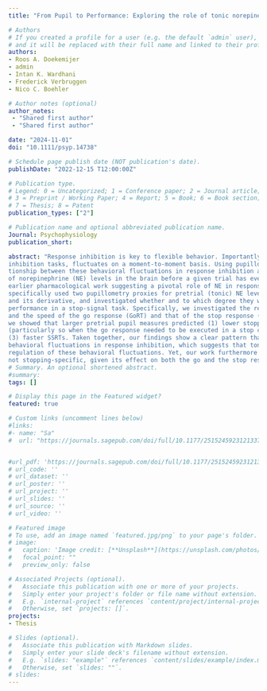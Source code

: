 ```yaml
---
title: "From Pupil to Performance: Exploring the role of tonic norepinephrine levels in response inhibition using pretrial pupil measures"

# Authors
# If you created a profile for a user (e.g. the default `admin` user), write the username (folder name) here 
# and it will be replaced with their full name and linked to their profile.
authors:
- Roos A. Doekemijer
- admin
- Intan K. Wardhani
- Frederick Verbruggen
- Nico C. Boehler

# Author notes (optional)
author_notes:
 - "Shared first author"
 - "Shared first author"

date: "2024-11-01"
doi: "10.1111/psyp.14738"

# Schedule page publish date (NOT publication's date).
publishDate: "2022-12-15 T12:00:00Z"

# Publication type.
# Legend: 0 = Uncategorized; 1 = Conference paper; 2 = Journal article;
# 3 = Preprint / Working Paper; 4 = Report; 5 = Book; 6 = Book section;
# 7 = Thesis; 8 = Patent
publication_types: ["2"]

# Publication name and optional abbreviated publication name.
Journal: Psychophysiology
publication_short: 

abstract: "Response inhibition is key to flexible behavior. Importantly, performance in any task, including response
inhibition tasks, fluctuates on a moment-to-moment basis. Using pupillometry, we investigated the rela-
tionship between these behavioral fluctuations in response inhibition and naturally-occurring fluctuations
of norepinephrine (NE) levels in the brain before a given trial has even started. This was motivated by
earlier pharmacological work suggesting a pivotal role of NE in response inhibition, in particular. We
specifically used two pupillometry proxies for pretrial (tonic) NE levels, the absolute pretrial pupil size
and its derivative, and investigated whether and to which degree they were related to response-inhibition
performance in a stop-signal task. Specifically, we investigated the relationship to stopping success,
and the speed of the go response (GoRT) and that of the stop response (SSRT). In two experiments,
we showed that larger pretrial pupil measures predicted (1) lower stopping success, (2) faster GoRTs
(particularly so when the go response needed to be executed in a stop context), and some evidence for
(3) faster SSRTs. Taken together, our findings show a clear pattern that pretrial pupil measures predict
behavioral fluctuations in response inhibition, which suggests that tonic levels of NE are involved in the
regulation of these behavioral fluctuations. Yet, our work furthermore indicates that this involvement is
not stopping-specific, given its effect on both the go and the stop response."
# Summary. An optional shortened abstract.
#summary: 
tags: []

# Display this page in the Featured widget?
featured: true

# Custom links (uncomment lines below)
#links:
#- name: "Sa"
#  url: "https://journals.sagepub.com/doi/full/10.1177/25152459231213375"


#url_pdf: 'https://journals.sagepub.com/doi/full/10.1177/25152459231213375'
# url_code: ''
# url_dataset: ''
# url_poster: ''
# url_project: ''
# url_slides: ''
# url_source: ''
# url_video: ''

# Featured image
# To use, add an image named `featured.jpg/png` to your page's folder. 
# image:
#   caption: 'Image credit: [**Unsplash**](https://unsplash.com/photos/pLCdAaMFLTE)'
#   focal_point: ""
#   preview_only: false

# Associated Projects (optional).
#   Associate this publication with one or more of your projects.
#   Simply enter your project's folder or file name without extension.
#   E.g. `internal-project` references `content/project/internal-project/index.md`.
#   Otherwise, set `projects: []`.
projects:
- Thesis

# Slides (optional).
#   Associate this publication with Markdown slides.
#   Simply enter your slide deck's filename without extension.
#   E.g. `slides: "example"` references `content/slides/example/index.md`.
#   Otherwise, set `slides: ""`.
# slides: 
---
```


<!-- {{% callout note %}}
Click the *Cite* button above to demo the feature to enable visitors to import publication metadata into their reference management software.
{{% /callout %}} -->

<!-- {{% callout note %}}
Create your slides in Markdown - click the *Slides* button to check out the example.
{{% /callout %}}

Supplementary notes can be added here, including [code, math, and images](https://wowchemy.com/docs/writing-markdown-latex/). -->
